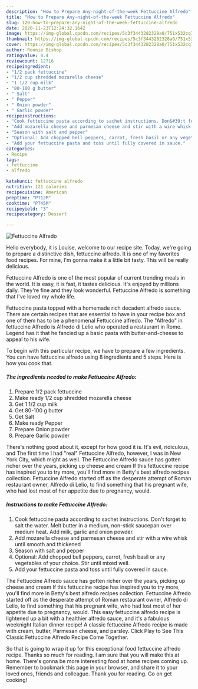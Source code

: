 ```yaml
---
description: "How to Prepare Any-night-of-the-week Fettuccine Alfredo"
title: "How to Prepare Any-night-of-the-week Fettuccine Alfredo"
slug: 120-how-to-prepare-any-night-of-the-week-fettuccine-alfredo
date: 2020-11-23T12:24:32.164Z
image: https://img-global.cpcdn.com/recipes/5c3f3443282328a0/751x532cq70/fettuccine-alfredo-recipe-main-photo.jpg
thumbnail: https://img-global.cpcdn.com/recipes/5c3f3443282328a0/751x532cq70/fettuccine-alfredo-recipe-main-photo.jpg
cover: https://img-global.cpcdn.com/recipes/5c3f3443282328a0/751x532cq70/fettuccine-alfredo-recipe-main-photo.jpg
author: Ronnie Bishop
ratingvalue: 4.4
reviewcount: 12716
recipeingredient:
- "1/2 pack fettuccine"
- "1/2 cup shredded mozarella cheese"
- "1 1/2 cup milk"
- "80-100 g butter"
- " Salt"
- " Pepper"
- " Onion powder"
- " Garlic powder"
recipeinstructions:
- "Cook fettuccine pasta according to sachet instructions. Don&#39;t forget to salt the water. Melt butter in a medium, non-stick saucepan over medium heat. Add milk, garlic and onion powder."
- "Add mozarella cheese and parmesan cheese and stir with a wire whisk until smooth and thickened"
- "Season with salt and pepper"
- "Optional: Add chopped bell peppers, carrot, fresh basil or any vegetables of your choice. Stir until mixed well."
- "Add your fettuccine pasta and toss until fully covered in sauce."
categories:
- Recipe
tags:
- fettuccine
- alfredo

katakunci: fettuccine alfredo 
nutrition: 121 calories
recipecuisine: American
preptime: "PT12M"
cooktime: "PT45M"
recipeyield: "3"
recipecategory: Dessert

---
```



![Fettuccine Alfredo](https://img-global.cpcdn.com/recipes/5c3f3443282328a0/751x532cq70/fettuccine-alfredo-recipe-main-photo.jpg)

Hello everybody, it is Louise, welcome to our recipe site. Today, we're going to prepare a distinctive dish, fettuccine alfredo. It is one of my favorites food recipes. For mine, I'm gonna make it a little bit tasty. This will be really delicious.

Fettuccine Alfredo is one of the most popular of current trending meals in the world. It is easy, it is fast, it tastes delicious. It's enjoyed by millions daily. They're fine and they look wonderful. Fettuccine Alfredo is something that I've loved my whole life.

Fettuccine pasta topped with a homemade rich decadent alfredo sauce. There are certain recipes that are essential to have in your recipe box and one of them has to be a phenomenal Fettuccine alfredo. The &#34;Alfredo&#34; in fettuccine Alfredo is Alfredo di Lelio who operated a restaurant in Rome. Legend has it that he fancied up a basic pasta with butter-and-cheese to appeal to his wife.


To begin with this particular recipe, we have to prepare a few ingredients. You can have fettuccine alfredo using 8 ingredients and 5 steps. Here is how you cook that.

<!--inarticleads1-->

##### The ingredients needed to make Fettuccine Alfredo:

1. Prepare 1/2 pack fettuccine
1. Make ready 1/2 cup shredded mozarella cheese
1. Get 1 1/2 cup milk
1. Get 80-100 g butter
1. Get  Salt
1. Make ready  Pepper
1. Prepare  Onion powder
1. Prepare  Garlic powder


There&#39;s nothing good about it, except for how good it is. It&#39;s evil, ridiculous, and The first time I had &#34;real&#34; Fettuccine Alfredo, however, I was in New York City, which might as well. The Fettuccine Alfredo sauce has gotten richer over the years, picking up cheese and cream If this fettuccine recipe has inspired you to try more, you&#39;ll find more in Betty&#39;s best alfredo recipes collection. Fettuccine Alfredo started off as the desperate attempt of Roman restaurant owner, Alfredo di Lelio, to find something that his pregnant wife, who had lost most of her appetite due to pregnancy, would. 

<!--inarticleads2-->

##### Instructions to make Fettuccine Alfredo:

1. Cook fettuccine pasta according to sachet instructions. Don&#39;t forget to salt the water. Melt butter in a medium, non-stick saucepan over medium heat. Add milk, garlic and onion powder.
1. Add mozarella cheese and parmesan cheese and stir with a wire whisk until smooth and thickened
1. Season with salt and pepper
1. Optional: Add chopped bell peppers, carrot, fresh basil or any vegetables of your choice. Stir until mixed well.
1. Add your fettuccine pasta and toss until fully covered in sauce.


The Fettuccine Alfredo sauce has gotten richer over the years, picking up cheese and cream If this fettuccine recipe has inspired you to try more, you&#39;ll find more in Betty&#39;s best alfredo recipes collection. Fettuccine Alfredo started off as the desperate attempt of Roman restaurant owner, Alfredo di Lelio, to find something that his pregnant wife, who had lost most of her appetite due to pregnancy, would. This easy fettuccine alfredo recipe is lightened up a bit with a healthier alfredo sauce, and it&#39;s a fabulous weeknight Italian dinner recipe! A classic fettuccine Alfredo recipe is made with cream, butter, Parmesan cheese, and parsley. Click Play to See This Classic Fettuccine Alfredo Recipe Come Together. 

So that is going to wrap it up for this exceptional food fettuccine alfredo recipe. Thanks so much for reading. I am sure that you will make this at home. There's gonna be more interesting food at home recipes coming up. Remember to bookmark this page in your browser, and share it to your loved ones, friends and colleague. Thank you for reading. Go on get cooking!

